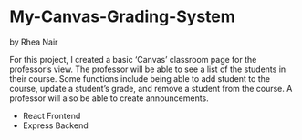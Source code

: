 # My-Canvas-Grading-System
by Rhea Nair

For this project, I created a basic ‘Canvas’ classroom page for
the professor’s view. The professor will be able to see a list of the students in their
course. Some functions include being able to add student to the course, update a
student’s grade, and remove a student from the course. A professor will also be able to
create announcements.  
- React Frontend
- Express Backend
